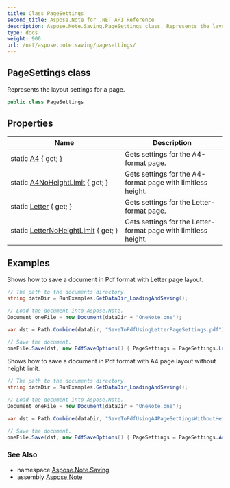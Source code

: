 ```yaml
---
title: Class PageSettings
second_title: Aspose.Note for .NET API Reference
description: Aspose.Note.Saving.PageSettings class. Represents the layout settings for a page
type: docs
weight: 900
url: /net/aspose.note.saving/pagesettings/
---
```

## PageSettings class

Represents the layout settings for a page.

```csharp
public class PageSettings
```

## Properties

| Name | Description |
| --- | --- |
| static [A4](../../aspose.note.saving/pagesettings/a4/) { get; } | Gets settings for the A4-format page. |
| static [A4NoHeightLimit](../../aspose.note.saving/pagesettings/a4noheightlimit/) { get; } | Gets settings for the A4-format page with limitless height. |
| static [Letter](../../aspose.note.saving/pagesettings/letter/) { get; } | Gets settings for the Letter-format page. |
| static [LetterNoHeightLimit](../../aspose.note.saving/pagesettings/letternoheightlimit/) { get; } | Gets settings for the Letter-format page with limitless height. |

## Examples

Shows how to save a document in Pdf format with Letter page layout.

```csharp
// The path to the documents directory.
string dataDir = RunExamples.GetDataDir_LoadingAndSaving();

// Load the document into Aspose.Note.
Document oneFile = new Document(dataDir + "OneNote.one");

var dst = Path.Combine(dataDir, "SaveToPdfUsingLetterPageSettings.pdf");

// Save the document.
oneFile.Save(dst, new PdfSaveOptions() { PageSettings = PageSettings.Letter });
```

Shows how to save a document in Pdf format with A4 page layout without height limit.

```csharp
// The path to the documents directory.
string dataDir = RunExamples.GetDataDir_LoadingAndSaving();

// Load the document into Aspose.Note.
Document oneFile = new Document(dataDir + "OneNote.one");

var dst = Path.Combine(dataDir, "SaveToPdfUsingA4PageSettingsWithoutHeightLimit.pdf");

// Save the document.
oneFile.Save(dst, new PdfSaveOptions() { PageSettings = PageSettings.A4NoHeightLimit });
```

### See Also

* namespace [Aspose.Note.Saving](../../aspose.note.saving/)
* assembly [Aspose.Note](../../)


